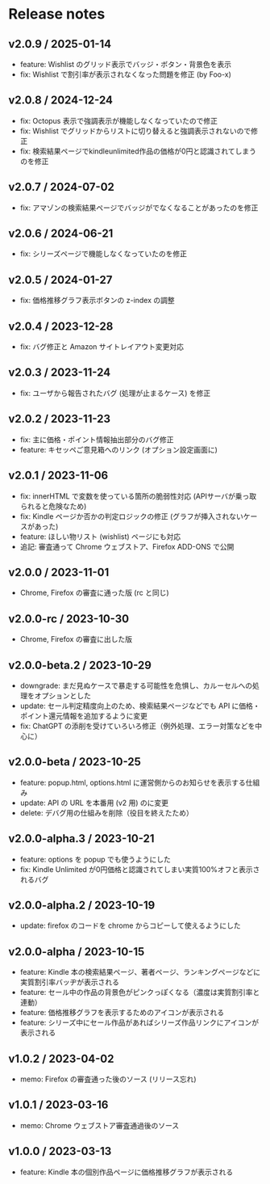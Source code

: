 # Release notes

## v2.0.9 / 2025-01-14
- feature: Wishlist のグリッド表示でバッジ・ボタン・背景色を表示
- fix: Wishlist で割引率が表示されなくなった問題を修正 (by Foo-x)

## v2.0.8 / 2024-12-24
- fix: Octopus 表示で強調表示が機能しなくなっていたので修正
- fix: Wishlist でグリッドからリストに切り替えると強調表示されないので修正
- fix: 検索結果ページでkindleunlimited作品の価格が0円と認識されてしまうのを修正

## v2.0.7 / 2024-07-02
- fix: アマゾンの検索結果ページでバッジがでなくなることがあったのを修正

## v2.0.6 / 2024-06-21
- fix: シリーズページで機能しなくなっていたのを修正

## v2.0.5 / 2024-01-27
- fix: 価格推移グラフ表示ボタンの z-index の調整

## v2.0.4 / 2023-12-28
- fix: バグ修正と Amazon サイトレイアウト変更対応

## v2.0.3 / 2023-11-24
- fix: ユーザから報告されたバグ (処理が止まるケース) を修正

## v2.0.2 / 2023-11-23
- fix: 主に価格・ポイント情報抽出部分のバグ修正
- feature: キセッペご意見箱へのリンク (オプション設定画面に)

## v2.0.1 / 2023-11-06
- fix: innerHTML で変数を使っている箇所の脆弱性対応 (APIサーバが乗っ取られると危険なため)
- fix: Kindle ページか否かの判定ロジックの修正 (グラフが挿入されないケースがあった)
- feature: ほしい物リスト (wishlist) ページにも対応
- 追記: 審査通って Chrome ウェブストア、Firefox ADD-ONS で公開

## v2.0.0 / 2023-11-01
- Chrome, Firefox の審査に通った版 (rc と同じ)

## v2.0.0-rc / 2023-10-30
- Chrome, Firefox の審査に出した版

## v2.0.0-beta.2 / 2023-10-29
- downgrade: まだ見ぬケースで暴走する可能性を危惧し、カルーセルへの処理をオプションとした
- update: セール判定精度向上のため、検索結果ページなどでも API に価格・ポイント還元情報を追加するように変更
- fix: ChatGPT の添削を受けていろいろ修正（例外処理、エラー対策などを中心に）

## v2.0.0-beta / 2023-10-25
- feature: popup.html, options.html に運営側からのお知らせを表示する仕組み
- update: API の URL を本番用 (v2 用) のに変更
- delete: デバグ用の仕組みを削除（役目を終えたため）

## v2.0.0-alpha.3 / 2023-10-21
- feature: options を popup でも使うようにした
- fix: Kindle Unlimited が0円価格と認識されてしまい実質100%オフと表示されるバグ

## v2.0.0-alpha.2 / 2023-10-19
- update: firefox のコードを chrome からコピーして使えるようにした

## v2.0.0-alpha / 2023-10-15
- feature: Kindle 本の検索結果ページ、著者ページ、ランキングページなどに実質割引率バッヂが表示される
- feature: セール中の作品の背景色がピンクっぽくなる（濃度は実質割引率と連動）
- feature: 価格推移グラフを表示するためのアイコンが表示される
- feature: シリーズ中にセール作品があればシリーズ作品リンクにアイコンが表示される

## v1.0.2 / 2023-04-02
- memo: Firefox の審査通った後のソース (リリース忘れ)

## v1.0.1 / 2023-03-16
- memo: Chrome ウェブストア審査通過後のソース

## v1.0.0 / 2023-03-13
- feature: Kindle 本の個別作品ページに価格推移グラフが表示される

